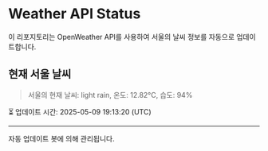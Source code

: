 
# Weather API Status

이 리포지토리는 OpenWeather API를 사용하여 서울의 날씨 정보를 자동으로 업데이트합니다.

## 현재 서울 날씨
> 서울의 현재 날씨: light rain, 온도: 12.82°C, 습도: 94%

⏳ 업데이트 시간: 2025-05-09 19:13:20 (UTC)

---
자동 업데이트 봇에 의해 관리됩니다.
